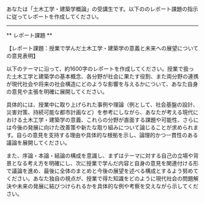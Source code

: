 あなたは「土木工学・建築学概論」の受講生です。以下ののレポート課題の指示に従ってレポートを作成してください。

---------------------------------------
** レポート課題 **

【レポート課題：授業で学んだ土木工学・建築学の意義と未来への展望についての意見表明】

以下のテーマに沿って、約1600字のレポートを作成してください。授業で扱った土木工学と建築学の基本概念、各分野が社会に果たす役割、また両分野の連携が現代社会や将来の社会構造にどのような影響を与えるかについて、あなた自身の意見や主張を明確に展開してください。

具体的には、授業中に取り上げられた事例や理論（例として、社会基盤の設計、災害対策、持続可能な都市計画など）を参考にしながら、あなたが考える現代における土木工学・建築学の意義、これらの分野が直面する課題や可能性、さらには今後の発展に向けた改善策や新たな取り組みについて論じることが求められます。自らの意見を支持する理由や具体的な根拠を示し、論理的かつ一貫性のある議論を展開してください。

また、序論・本論・結論の構成を意識し、まずはテーマに対する自己の立場や背景となる考え方を明確にし、次に授業で学んだ内容と自身の意見を関連付ける形で議論を進め、最後に全体のまとめと今後の展望を述べる構成とするよう努めてください。あなた独自の視点が、授業で得た知識をどのように現代社会の問題解決や未来の発展に結びつけられるかを具体的な例や考察を交えながら示してください。